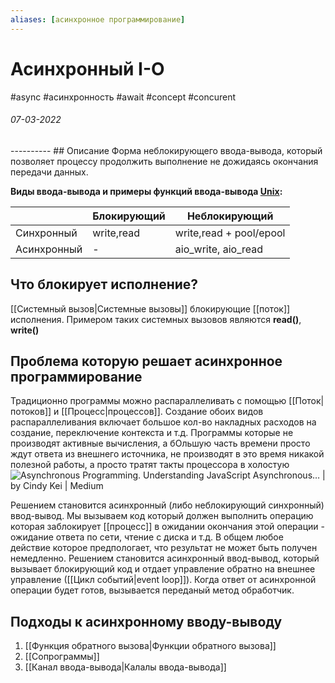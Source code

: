 ```yaml
---
aliases: [асинхронное программирование]
---
```

# Асинхронный I-O
#async #асинхронность #await #concept #concurent 
<h6>07-03-2022</h6>
----------
## Описание
Форма неблокирующего ввода-вывода, который позволяет процессу продолжить выполнение не дожидаясь окончания передачи данных.

**Виды ввода-вывода и примеры функций ввода-вывода [Unix](https://ru.wikipedia.org/wiki/Unix):**

||Блокирующий|Неблокирующий|
|---|---|---|
|Синхронный|write,read|write,read + pool/epool|
|Асинхронный|-|aio_write, aio_read|

## Что блокирует исполнение?
[[Системный вызов|Системные вызовы]] блокирующие [[поток]] исполнения. Примером таких системных вызовов являются **read()**, **write()**

## Проблема которую решает асинхронное программирование
Традиционно программы можно распараллеливать с помощью [[Поток|потоков]] и [[Процесс|процессов]].
Создание обоих видов распараллеливания включает большое кол-во накладных расходов на создание, переключение контекста и т.д.
Программы которые не производят активные вычисления, а бОльшую часть времени просто ждут ответа из внешнего источника, не производят в это время никакой полезной работы, а просто тратят такты процессора в холостую
![Asynchronous Programming. Understanding JavaScript Asynchronous… | by Cindy  Kei | Medium](https://miro.medium.com/max/1076/1*zImcUBtB5n9sn0X2kuEsqg.png)

Решением становится асинхронный (либо неблокирующий синхронный) ввод-вывод. Мы вызываем код который должен выполнить операцию которая заблокирует [[процесс]] в ожидании окончания этой операции - ожидание ответа по сети, чтение с диска и т.д. В общем любое действие которое предпологает, что результат не может быть получен немедленно. Решением становится асинхронный ввод-вывод, который вызывает блокирующий код и отдает управление обратно на внешнее управление ([[Цикл событий|event loop]]). Когда ответ от асинхронной операции будет готов, вызывается переданый метод обработчик.

## Подходы к асинхронному вводу-выводу
1. [[Функция обратного вызова|Функции обратного вызова]]
2. [[Сопрограммы]]
3. [[Канал ввода-вывода|Калалы ввода-вывода]]